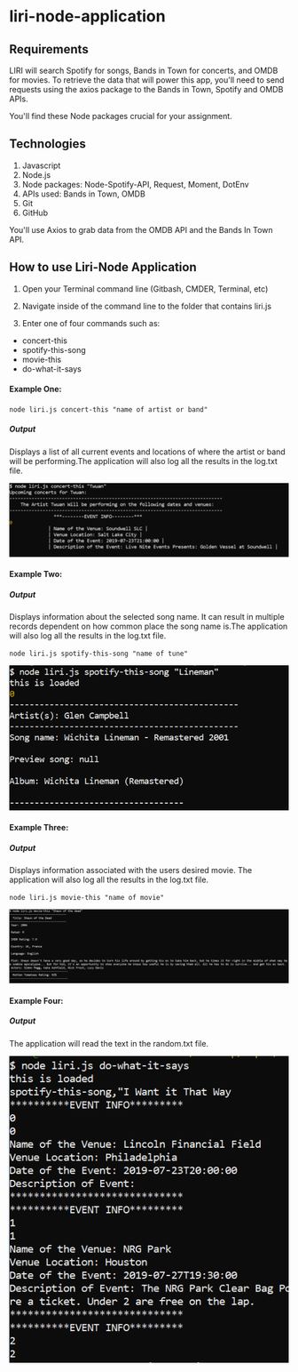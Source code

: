 # liri-node-application


## Requirements

LIRI will search Spotify for songs, Bands in Town for concerts, and OMDB for movies.
To retrieve the data that will power this app, you'll need to send requests using the axios package to the Bands in Town, Spotify and OMDB APIs. 

You'll find these Node packages crucial for your assignment.

## Technologies

1. Javascript
2. Node.js
3. Node packages:
Node-Spotify-API,
 Request,
 Moment,
 DotEnv
4. APIs used:
Bands in Town,
 OMDB
5. Git
6. GitHub

You'll use Axios to grab data from the OMDB API and the Bands In Town API.

## How to use Liri-Node Application 

1. Open your Terminal command line (Gitbash, CMDER, Terminal, etc)

2. Navigate inside of the command line to the folder that contains liri.js

3. Enter one of four commands such as:

- concert-this
- spotify-this-song
- movie-this
- do-what-it-says

#### Example One:
`node liri.js concert-this "name of artist or band"`

##### Output
Displays a list of all current events and locations of where the artist or band will be performing.The application will also log all the results in the log.txt file. 

![](images/liri-1.PNG)

#### Example Two:

##### Output
Displays information about the selected song name. It can result in multiple records dependent on how common place the song name is.The application will also log all the results in the log.txt file. 

`node liri.js spotify-this-song "name of tune"`

![](images/liri-3.PNG)

#### Example Three:

##### Output
Displays information associated with the users desired movie. The application will also log all the results in the log.txt file. 

`node liri.js movie-this "name of movie"`

![](images/liri-2.PNG)

#### Example Four:

##### Output
The application will read the text in the random.txt file.

![](images/liri-4.PNG)


